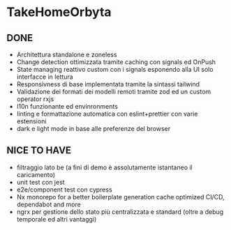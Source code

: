 # TakeHomeOrbyta

## DONE

- Architettura standalone e zoneless
- Change detection ottimizzata tramite caching con signals ed OnPush
- State managing reattivo custom con i signals esponendo alla UI solo interfacce in lettura
- Responsivness di base implementata tramite la sintassi tailwind
- Validazione dei formati dei modelli remoti tramite zod ed un custom operator rxjs
- l10n funzionante ed envinronments
- linting e formattazione automatica con eslint+prettier con varie estensioni
- dark e light mode in base alle preferenze del browser

## NICE TO HAVE

- filtraggio lato be (a fini di demo è assolutamente istantaneo il caricamento)
- unit test con jest
- e2e/component test con cypress
- Nx monorepo for a better boilerplate generation cache optimized CI/CD, dependabot and more
- ngrx per gestione dello stato più centralizzata e standard (oltre a debug temporale ed altri vantaggi)
